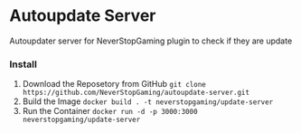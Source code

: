 # Autoupdate Server
Autoupdater server for NeverStopGaming plugin to check if they are update

### Install

1. Download the Reposetory from GitHub ``git clone https://github.com/NeverStopGaming/autoupdate-server.git``
2. Build the Image ``docker build . -t neverstopgaming/update-server``
3. Run the Container ``docker run -d -p 3000:3000 neverstopgaming/update-server``

